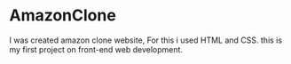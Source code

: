# AmazonClone
I was created amazon clone website,
For this i used HTML and CSS.
this is my first project on front-end web development.
